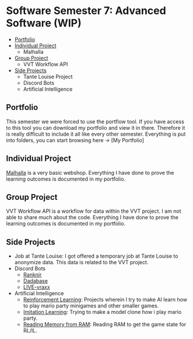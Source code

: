 # Software Semester 7: Advanced Software (WIP)
- [Portfolio](#portfolio)
- [Individual Project](#individual-project)
  - Malhalla
- [Group Project](#group-project)
  - VVT Workflow API 
- [Side Projects](#side-projects)
  - Tante Louise Project
  - Discord Bots
  - Artificial Intelligence 

## Portfolio
This semester we were forced to use the portflow tool. If you have access to this tool you can download my portfolio and view it in there. Therefore it is really difficult to include it all like every other semester. Everything is put into folders, you can start browsing here -> [My Portfolio]

## Individual Project
[Malhalla](https://github.com/Mallhalla) is a very basic webshop. Everything I have done to prove the learning outcomes is documented in my portfolio.

## Group Project
VVT Workflow API is a workflow for data within the VVT project. I am not able to share much about the code. Everything I have done to prove the learning outcomes is documented in my portfolio.

## Side Projects
- Job at Tante Louise: I got offered a temporary job at Tante Louise to anonymize data. This data is related to the VVT project.
- Discord Bots
  - [Ranknir](https://github.com/CrossyChainsaw/Ranknir)
  - [Dadabase](https://github.com/CrossyChainsaw/Dadabase)
  - [LIVE-vraxx](https://github.com/CrossyChainsaw/LIVE-vraxx)
- Artificial Intelligence
  - [Reinforcement Learning](https://github.com/School-Semester-Summaries/software-semester-7-v2/tree/main/side%20projects/Reinforcement%20Learning): Projects wherein I try to make AI learn how to play mario party minigames and other smaller games.
  - [Imitation Learning](https://github.com/School-Semester-Summaries/software-semester-7-v2/tree/main/side%20projects/Imitation%20Learning): Trying to make a model clone how i play mario party.
  - [Reading Memory from RAM](): Reading RAM to get the game state for RL/IL.
